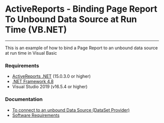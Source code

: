 # ActiveReports - Binding Page Report To Unbound Data Source at Run Time (VB.NET)
----------------------
This is an example of how to bind a Page Report to an unbound data source at run time in Visual Basic


### Requirements 
- [ActiveReports .NET](https://www.grapecity.com/activereportsnet/download) (15.0.3.0 or higher)
- [.NET Framework 4.8](https://dotnet.microsoft.com/download/dotnet-framework/net48)
- Visual Studio 2019 (v16.5.4 or higher)
  

### Documentation
- [To connect to an unbound Data Source (DataSet Provider)](https://www.grapecity.com/activereportsnet/docs/v15/online/bind-page-reports-to-a-datasource.html)
- [Software Requirements](https://www.grapecity.com/activereportsnet/docs/v15/online/requirements.html)
